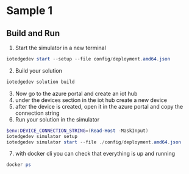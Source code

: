 # Sample 1

## Build and Run

1. Start the simulator in a new terminal

```powershell
iotedgedev start --setup --file config/deployment.amd64.json
```

2. Build your solution

```powershell
iotedgedev solution build
```

3. Now go to the azure portal and create an iot hub
4. under the devices section in the iot hub create a new device
5. after the device is created, open it in the azure portal and copy the connection string
6. Run your solution in the simulator

```powershell
$env:DEVICE_CONNECTION_STRING=(Read-Host -MaskInput)
iotedgedev simulator setup   
iotedgedev simulator start --file ./config/deployment.amd64.json
```

7. with docker cli you can check that everything is up and running

```powershell
docker ps
```